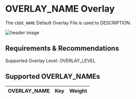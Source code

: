 # OVERLAY_NAME Overlay

The `CODE_NAME` Default Overlay File is used to DESCRIPTION.

<!--title-sub--><!--title-sub-->

<!--image-->
![header image](../../../../assets/images/defaults/overlays/CODE_NAME.png)
<!--image-->

## Requirements & Recommendations

Supported Overlay Level: OVERLAY_LEVEL

<!--rec-sub--><!--rec-sub-->

## Supported OVERLAY_NAMEs

<!--table-before--><!--table-before-->

| OVERLAY_NAME | Key    | Weight |
|:-------------|:-------|:-------|